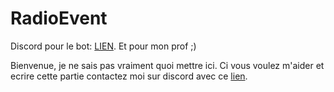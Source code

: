 # RadioEvent
 
 Discord pour le bot: [LIEN](https://discord.gg/m6tZye84UF). Et pour mon prof ;)
 
Bienvenue, je ne sais pas vraiment quoi mettre ici. Ci vous voulez m'aider et ecrire cette partie contactez moi sur discord avec ce [lien](https://discord.gg/SyCAGTMyEN).
